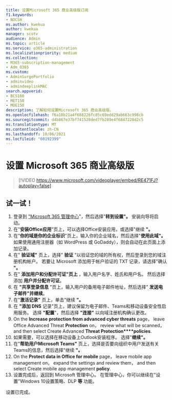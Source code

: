 ```yaml
---
title: 设置Microsoft 365 商业高级版订阅
f1.keywords:
- NOCSH
ms.author: kwekua
author: kwekua
manager: scotv
audience: Admin
ms.topic: article
ms.service: o365-administration
ms.localizationpriority: medium
ms.collection:
- M365-subscription-management
- Adm_O365
ms.custom:
- AdminSurgePortfolio
- adminvideo
- admindeeplinkMAC
search.appverid:
- BCS160
- MET150
- MOE150
description: 了解如何设置Microsoft 365 商业高级版。
ms.openlocfilehash: f6a18b21a4f688226fc85c69edd29ab663c998cb
ms.sourcegitcommit: d4b867e37bf741528ded7fb289e4f6847228d2c5
ms.translationtype: MT
ms.contentlocale: zh-CN
ms.lasthandoff: 10/06/2021
ms.locfileid: "60192399"
---
```

# <a name="set-up-microsoft-365-business-premium"></a>设置 Microsoft 365 商业高级版

> [!VIDEO https://www.microsoft.com/videoplayer/embed/RE471FJ?autoplay=false]

## <a name="try-it"></a>试一试！

1. 登录到 <a href="https://go.microsoft.com/fwlink/p/?linkid=2024339" target="_blank">"Microsoft 365 管理中心</a>"，然后选择"**转到设置"。** 安装向导将启动。
2.  在"**安装Office应用**"页上，可以选择Office安装应用，或选择"继续 **"。**
3.  在"**你的域是你的企业标识**"页上，输入你的企业域名，然后选择"**使用此域"。** 如果使用通用注册器（如 WordPress 或 GoDaddy），则会自动在此页面上添加记录。
4. 在"  **验证域"**  页上，选择"  **验证** "以验证您的域的所有权，然后登录到您的域注册机构帐户。 若要让 Microsoft 添加用于帐户验证的 TXT 记录，请选择"确认 **"。**
5. 在"  **添加用户和分配许可证"页上**  ，输入用户名字、姓氏和用户名。 然后选择添加  **用户并分配许可证**。
6. 在  **"共享登录信息**  "页上，输入用户的备用电子邮件地址，然后选择"  **发送电子邮件"并继续**。
7.  在"**激活记录"** 页上，单击"继续 **"。**
8.  在 **"添加 DNS** 记录"页上，建议保留为电子邮件、Teams和移动设备安全性启用服务。 选择 **"配置**"，然后选择 **"连接"** 以向域注册机构确认更改。
9.  On the **Increase protection from advanced cyber threats** page， leave Office Advanced Threat **Protection** on， review what will be scanned， and then select Create Advanced **Threat Protection****policies**.   
10.  如果需要，可以选择在移动设备上Outlook安装程序。 选择"**继续"。**
11. 在"**帮助用户Microsoft Teams"** 页上，选择是否要向组织中用户发送有关Teams的信息，然后选择"继续 **"。**
12. On the **Protect data in Office for mobile** page， leave mobile app management on， expand the settings and review them， and then select Create mobile app management **policy**.
13. 设置完成后，返回到 Microsoft 管理中心。 在管理中心，你可以继续在"设置"Windows 10设置策略、DLP **等** 功能。

设置已完成。